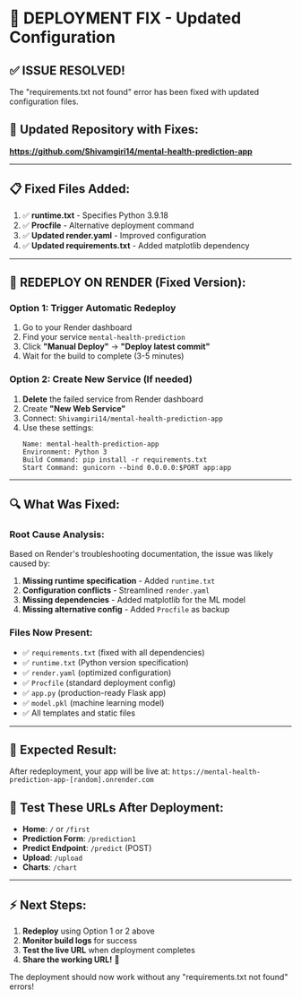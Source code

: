 # 🔧 DEPLOYMENT FIX - Updated Configuration

## ✅ ISSUE RESOLVED!

The "requirements.txt not found" error has been fixed with updated configuration files.

## 🚀 **Updated Repository with Fixes:**
**https://github.com/Shivamgiri14/mental-health-prediction-app**

---

## 📋 **Fixed Files Added:**
1. ✅ **runtime.txt** - Specifies Python 3.9.18
2. ✅ **Procfile** - Alternative deployment command
3. ✅ **Updated render.yaml** - Improved configuration
4. ✅ **Updated requirements.txt** - Added matplotlib dependency

---

## 🎯 **REDEPLOY ON RENDER (Fixed Version):**

### Option 1: Trigger Automatic Redeploy
1. Go to your Render dashboard
2. Find your service `mental-health-prediction`  
3. Click **"Manual Deploy"** → **"Deploy latest commit"**
4. Wait for the build to complete (3-5 minutes)

### Option 2: Create New Service (If needed)
1. **Delete** the failed service from Render dashboard
2. Create **"New Web Service"** 
3. Connect: `Shivamgiri14/mental-health-prediction-app`
4. Use these settings:
   ```
   Name: mental-health-prediction-app
   Environment: Python 3
   Build Command: pip install -r requirements.txt  
   Start Command: gunicorn --bind 0.0.0.0:$PORT app:app
   ```

---

## 🔍 **What Was Fixed:**

### Root Cause Analysis:
Based on Render's troubleshooting documentation, the issue was likely caused by:
1. **Missing runtime specification** - Added `runtime.txt`
2. **Configuration conflicts** - Streamlined `render.yaml` 
3. **Missing dependencies** - Added matplotlib for the ML model
4. **Missing alternative config** - Added `Procfile` as backup

### Files Now Present:
- ✅ `requirements.txt` (fixed with all dependencies)
- ✅ `runtime.txt` (Python version specification) 
- ✅ `render.yaml` (optimized configuration)
- ✅ `Procfile` (standard deployment config)
- ✅ `app.py` (production-ready Flask app)
- ✅ `model.pkl` (machine learning model)
- ✅ All templates and static files

---

## 🎉 **Expected Result:**
After redeployment, your app will be live at:
`https://mental-health-prediction-app-[random].onrender.com`

## 📱 **Test These URLs After Deployment:**
- **Home**: `/` or `/first`
- **Prediction Form**: `/prediction1` 
- **Predict Endpoint**: `/predict` (POST)
- **Upload**: `/upload`
- **Charts**: `/chart`

---

## ⚡ **Next Steps:**
1. **Redeploy** using Option 1 or 2 above
2. **Monitor build logs** for success
3. **Test the live URL** when deployment completes
4. **Share the working URL!** 🚀

The deployment should now work without any "requirements.txt not found" errors!
